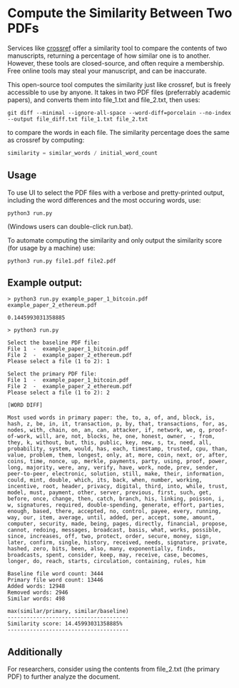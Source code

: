 # Compute the Similarity Between Two PDFs
Services like [crossref](https://www.crossref.org/services/similarity-check/) offer a similarity tool to compare the contents of two manuscripts, returning a percentage of how similar one is to another. However, these tools are closed-source, and often require a membership. Free online tools may steal your manuscript, and can be inaccurate.

This open-source tool computes the similarity just like crossref, but is freely accessible to use by anyone. It takes in two PDF files (preferrably academic papers), and converts them into file_1.txt and file_2.txt, then uses:

```console
git diff --minimal --ignore-all-space --word-diff=porcelain --no-index --output file_diff.txt file_1.txt file_2.txt
```

to compare the words in each file. The similarity percentage does the same as crossref by computing:

```python
similarity = similar_words / initial_word_count
```

## Usage
To use UI to select the PDF files with a verbose and pretty-printed output, including the word differences and the most occuring words, use:
```console
python3 run.py
```
(Windows users can double-click run.bat).

To automate computing the similarity and only output the similarity score (for usage by a machine) use:
```console
python3 run.py file1.pdf file2.pdf
```

## Example output:
```
> python3 run.py example_paper_1_bitcoin.pdf example_paper_2_ethereum.pdf

0.1445993031358885

> python3 run.py

Select the baseline PDF file:
File 1  -  example_paper_1_bitcoin.pdf
File 2  -  example_paper_2_ethereum.pdf
Please select a file (1 to 2): 1

Select the primary PDF file:
File 1  -  example_paper_1_bitcoin.pdf
File 2  -  example_paper_2_ethereum.pdf
Please select a file (1 to 2): 2

[WORD DIFF]

Most used words in primary paper: the, to, a, of, and, block, is, hash, z, be, in, it, transaction, p, by, that, transactions, for, as, nodes, with, chain, on, an, can, attacker, if, network, we, q, proof-of-work, will, are, not, blocks, he, one, honest, owner, -, from, they, k, without, but, this, public, key, new, s, tx, need, all, probability, system, would, has, each, timestamp, trusted, cpu, than, value, problem, them, longest, only, at, more, coin, next, or, after, coins, time, nonce, up, merkle, payments, party, using, proof, power, long, majority, were, any, verify, have, work, node, prev, sender, peer-to-peer, electronic, solution, still, make, their, information, could, mint, double, which, its, back, when, number, working, incentive, root, header, privacy, digital, third, into, while, trust, model, must, payment, other, server, previous, first, such, get, before, once, change, then, catch, branch, his, linking, poisson, i, w, signatures, required, double-spending, generate, effort, parties, enough, based, there, accepted, no, control, payee, every, running, way, our, item, average, until, added, per, accept, some, amount, computer, security, made, being, pages, directly, financial, propose, cannot, redoing, messages, broadcast, basis, what, works, possible, since, increases, off, two, protect, order, secure, money, sign, later, confirm, single, history, received, needs, signature, private, hashed, zero, bits, been, also, many, exponentially, finds, broadcasts, spent, consider, keep, may, receive, case, becomes, longer, do, reach, starts, circulation, containing, rules, him

Baseline file word count: 3444
Primary file word count: 13446
Added words: 12948
Removed words: 2946
Similar words: 498

max(similar/primary, similar/baseline)
--------------------------------------
Similarity score: 14.45993031358885%
--------------------------------------

```

## Additionally
For researchers, consider using the contents from file_2.txt (the primary PDF) to further analyze the document.
